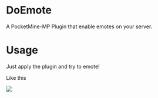 # DoEmote
A PocketMine-MP Plugin that enable emotes on your server.

# Usage
Just apply the plugin and try to emote!

Like this

![](https://raw.githubusercontent.com/alvin0319/DoEmote/master/image/1.png)